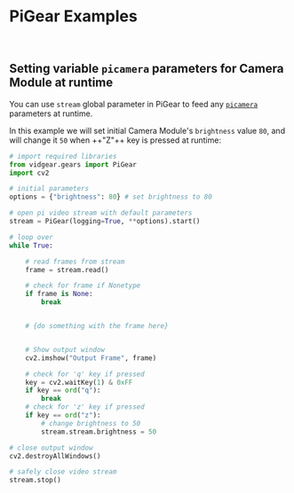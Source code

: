 <!--
===============================================
vidgear library source-code is deployed under the Apache 2.0 License:

Copyright (c) 2019 Abhishek Thakur(@abhiTronix) <abhi.una12@gmail.com>

Licensed under the Apache License, Version 2.0 (the "License");
you may not use this file except in compliance with the License.
You may obtain a copy of the License at

   http://www.apache.org/licenses/LICENSE-2.0

Unless required by applicable law or agreed to in writing, software
distributed under the License is distributed on an "AS IS" BASIS,
WITHOUT WARRANTIES OR CONDITIONS OF ANY KIND, either express or implied.
See the License for the specific language governing permissions and
limitations under the License.
===============================================
-->

# PiGear Examples

&thinsp;

## Setting variable `picamera` parameters for Camera Module at runtime

You can use `stream` global parameter in PiGear to feed any [`picamera`](https://picamera.readthedocs.io/en/release-1.10/api_camera.html) parameters at runtime. 

In this example we will set initial Camera Module's `brightness` value `80`, and will change it `50` when ++"Z"++ key is pressed at runtime:

```python hl_lines="35"
# import required libraries
from vidgear.gears import PiGear
import cv2

# initial parameters
options = {"brightness": 80} # set brightness to 80

# open pi video stream with default parameters
stream = PiGear(logging=True, **options).start() 

# loop over
while True:

    # read frames from stream
    frame = stream.read()

    # check for frame if Nonetype
    if frame is None:
        break


    # {do something with the frame here}


    # Show output window
    cv2.imshow("Output Frame", frame)

    # check for 'q' key if pressed
    key = cv2.waitKey(1) & 0xFF
    if key == ord("q"):
        break
    # check for 'z' key if pressed
    if key == ord("z"):
        # change brightness to 50
        stream.stream.brightness = 50

# close output window
cv2.destroyAllWindows()

# safely close video stream
stream.stop()
``` 

&nbsp;